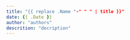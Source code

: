 ```yaml
---
title: "{{ replace .Name "-" " " | title }}"
date: {{ .Date }}
author: "authors"
descrition: "decription"
---
```

